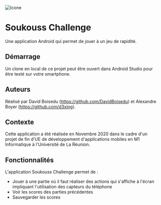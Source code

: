 ![Icone](https://image.noelshack.com/fichiers/2020/48/3/1606327291-g1354.png)
# Soukouss Challenge
Une application Android qui permet de jouer à un jeu de rapidité.

## Démarrage
Un clone en local de ce projet peut être ouvert dans Android Studio pour être testé sur votre smartphone.

## Auteurs
Réalisé par David Boisedu (https://github.com/DavidBoisedu) et Alexandre Boyer (https://github.com/d3xing).

## Contexte
Cette application a été réalisée en Novembre 2020 dans le cadre d'un projet de fin d'UE de développement d'applications mobiles
en M1 Informatique à l'Université de La Réunion.

## Fonctionnalités
L'application Soukouss Challenge permet de :
* Jouer à une partie où il faut réaliser des actions qui s'affiche à l'écran impliquant l'utilisation des capteurs du téléphone
* Voir les scores des parties précédentes
* Sauvegarder les scores
